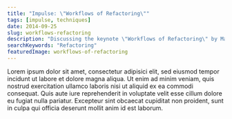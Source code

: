 ```yaml
---
title: "Impulse: \"Workflows of Refactoring\""
tags: [impulse, techniques]
date: 2014-09-25
slug: workflows-refactoring
description: "Discussing the keynote \"Workflows of Refactoring\" by Martin Fowler at OOP 2014, where he categorizes different reasons for and ways of refactoring."
searchKeywords: "Refactoring"
featuredImage: workflows-of-refactoring
---
```


Lorem ipsum dolor sit amet, consectetur adipisici elit, sed eiusmod tempor incidunt ut labore et dolore magna aliqua.
Ut enim ad minim veniam, quis nostrud exercitation ullamco laboris nisi ut aliquid ex ea commodi consequat.
Quis aute iure reprehenderit in voluptate velit esse cillum dolore eu fugiat nulla pariatur.
Excepteur sint obcaecat cupiditat non proident, sunt in culpa qui officia deserunt mollit anim id est laborum.